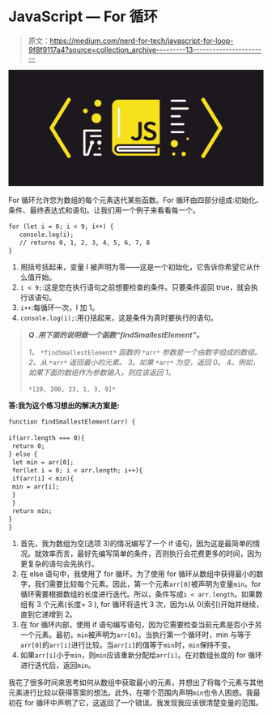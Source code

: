 # JavaScript — For 循环

> 原文：<https://medium.com/nerd-for-tech/javascript-for-loop-9f8f9117a4?source=collection_archive---------13----------------------->

![](img/f6400c0b62a06dc04a55397165ef2132.png)

For 循环允许您为数组的每个元素迭代某些函数。For 循环由四部分组成:初始化、条件、最终表达式和语句。让我们用一个例子来看看每一个。

```
for (let i = 0; i < 9; i++) {
   console.log(i);
   // returns 0, 1, 2, 3, 4, 5, 6, 7, 8
}
```

1.  用括号括起来，变量 I 被声明为零——这是一个初始化，它告诉你希望它从什么值开始。
2.  `i < 9;`:这是您在执行语句之前想要检查的条件。只要条件返回 true，就会执行该语句。
3.  `i++`:每循环一次，I 加 1。
4.  `console.log(i);`:用{}括起来，这是条件为真时要执行的语句。

> ***Q .用下面的说明做一个函数“findSmallestElement”。***
> 
> *1。* `*findSmallestElement*` *函数的* `*arr*` *参数是一个由数字组成的数组。
> 2。从* `*arr*` *返回最小的元素。
> 3。如果* `*arr*` *为空，返回 0。
> 4。例如，如果下面的数组作为参数输入，则应该返回 1。*
> 
> `*[20, 200, 23, 1, 3, 9]*`

**答:我为这个练习想出的解决方案是:**

```
function findSmallestElement(arr) {

if(arr.length === 0){
 return 0;
} else {
 let min = arr[0];
 for(let i = 0; i < arr.length; i++){ 
 if(arr[i] < min){
 min = arr[i];
 }
 }
 return min;
}
}
```

1.  首先，我为数组为空(选项 3)的情况编写了一个 if 语句，因为这是最简单的情况。就效率而言，最好先编写简单的条件，否则执行会花费更多的时间，因为更复杂的语句会先执行。
2.  在 else 语句中，我使用了 for 循环。为了使用 for 循环从数组中获得最小的数字，我们需要比较每个元素。因此，第一个元素`arr[0]`被声明为变量`min`。for 循环需要根据数组的长度进行迭代。所以，条件写成`i < arr.length`。如果数组有 3 个元素(长度= 3 ), for 循环将迭代 3 次，因为`i`从 0(索引)开始并继续，直到它递增到 2。
3.  在 for 循环内部，使用 if 语句编写语句，因为它需要检查当前元素是否小于另一个元素。最初，`min`被声明为`arr[0]`。当执行第一个循环时，min 与等于`arr[0]`的`arr[i]`进行比较。当`arr[i]`的值等于`min`时，`min`保持不变。
4.  如果`arr[i]`小于`min`，则`min`应该重新分配给`arr[i]`。在对数组长度的 for 循环进行迭代后，返回`min`。

我花了很多时间来思考如何从数组中获取最小的元素，并想出了将每个元素与其他元素进行比较以获得答案的想法。此外，在哪个范围内声明`min`也令人困惑。我最初在 for 循环中声明了它，这返回了一个错误。我发现我应该很清楚变量的范围。